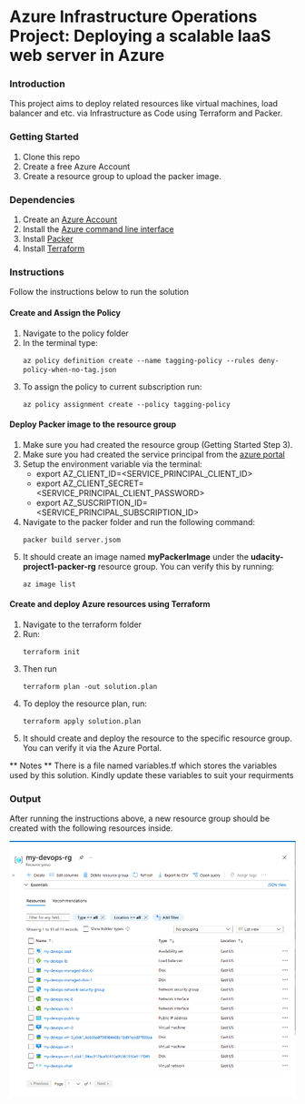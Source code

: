 # Azure Infrastructure Operations Project: Deploying a scalable IaaS web server in Azure

### Introduction
This project aims to deploy related resources like virtual machines, load balancer and etc. via Infrastructure as Code using Terraform and Packer.

### Getting Started
1. Clone this repo
2. Create a free Azure Account
3. Create a resource group to upload the packer image.

### Dependencies
1. Create an [Azure Account](https://portal.azure.com) 
2. Install the [Azure command line interface](https://docs.microsoft.com/en-us/cli/azure/install-azure-cli?view=azure-cli-latest)
3. Install [Packer](https://www.packer.io/downloads)
4. Install [Terraform](https://www.terraform.io/downloads.html)

### Instructions
Follow the instructions below to run the solution


#### Create and Assign the Policy
1. Navigate to the policy folder
2. In the terminal type:
    ```
    az policy definition create --name tagging-policy --rules deny-policy-when-no-tag.json
    ```
3. To assign the policy to current subscription run:
    ```
    az policy assignment create --policy tagging-policy
    ```

#### Deploy Packer image to the resource group
1. Make sure you had created the resource group (Getting Started Step 3).
2. Make sure you had created the service principal from the [azure portal](https://docs.microsoft.com/en-us/azure/active-directory/develop/howto-create-service-principal-portal)
3. Setup the environment variable via the terminal:
    - export AZ_CLIENT_ID=<SERVICE_PRINCIPAL_CLIENT_ID>
    - export AZ_CLIENT_SECRET=<SERVICE_PRINCIPAL_CLIENT_PASSWORD>
    - export AZ_SUSCRIPTION_ID=<SERVICE_PRINCIPAL_SUBSCRIPTION_ID>
4. Navigate to the packer folder and run the following command:
    ```
    packer build server.jsom
    ```
5. It should create an image named <b>myPackerImage</b> under the <b>udacity-project1-packer-rg</b> resource group. You can verify this by running:
    ```
    az image list
    ```

#### Create and deploy Azure resources using Terraform
1. Navigate to the terraform folder
2. Run:
    ```
    terraform init
    ```
3. Then run
    ```
    terraform plan -out solution.plan
    ```
4. To deploy the resource plan, run:
    ```
    terraform apply solution.plan
    ```
5. It should create and deploy the resource to the specific resource group. You can verify it via the Azure Portal.

** Notes **
There is a file named variables.tf which stores the variables used by this solution. Kindly update these variables to suit your requirments

### Output
After running the instructions above, a new resource group should be created with the following resources inside.

![output](./screen-captured/resources.png)
